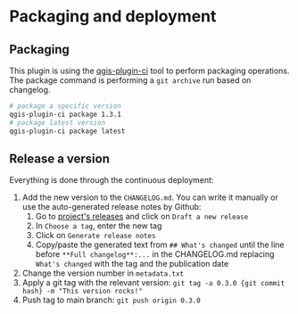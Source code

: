 # Packaging and deployment

## Packaging

This plugin is using the [qgis-plugin-ci](https://github.com/opengisch/qgis-plugin-ci/) tool to perform packaging operations.  
The package command is performing a `git archive` run based on changelog.

```bash
# package a specific version
qgis-plugin-ci package 1.3.1
# package latest version
qgis-plugin-ci package latest
```

## Release a version

Everything is done through the continuous deployment:

1. Add the new version to the `CHANGELOG.md`. You can write it manually or use the auto-generated release notes by Github:
    1. Go to [project's releases](https://github.com/geotribu/qtribu/releases) and click on `Draft a new release`
    1. In `Choose a tag`, enter the new tag
    1. Click on `Generate release notes`
    1. Copy/paste the generated text from `## What's changed` until the line before `**Full changelog**:...` in the CHANGELOG.md replacing `What's changed` with the tag and the publication date
1. Change the version number in `metadata.txt`
1. Apply a git tag with the relevant version: `git tag -a 0.3.0 {git commit hash} -m "This version rocks!"`
1. Push tag to main branch: `git push origin 0.3.0`
